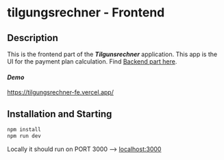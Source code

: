 # tilgungsrechner - Frontend

## Description

This is the frontend part of the **_Tilgunsrechner_** application.
This app is the UI for the payment plan calculation. Find [Backend part here](https://github.com/ArthurRaimann/tilgunsrechner-backend/tree/master).
#### ***Demo*** 
https://tilgungsrechner-fe.vercel.app/


## Installation and Starting

```sh
npm install
npm run dev
```

Locally it should run on PORT 3000 --> [localhost:3000
](http://localhost:3000)



